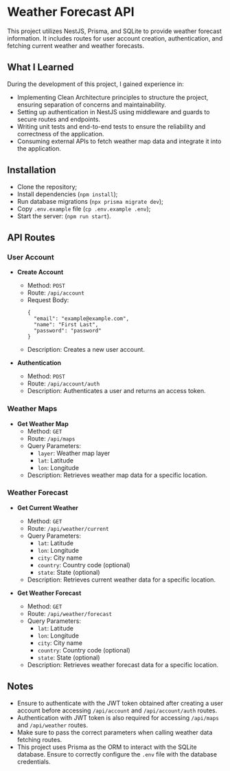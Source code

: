 # Weather Forecast API

This project utilizes NestJS, Prisma, and SQLite to provide weather forecast information. It includes routes for user account creation, authentication, and fetching current weather and weather forecasts.

## What I Learned

During the development of this project, I gained experience in:

- Implementing Clean Architecture principles to structure the project, ensuring separation of concerns and maintainability.
- Setting up authentication in NestJS using middleware and guards to secure routes and endpoints.
- Writing unit tests and end-to-end tests to ensure the reliability and correctness of the application.
- Consuming external APIs to fetch weather map data and integrate it into the application.
  
## Installation

- Clone the repository;
- Install dependencies (`npm install`);
- Run database migrations (`npx prisma migrate dev`);
- Copy `.env.example` file (`cp .env.example .env`);
- Start the server: (`npm run start`).

## API Routes

### User Account

- **Create Account**
  - Method: `POST`
  - Route: `/api/account`
  - Request Body:
    ```
    {
      "email": "example@example.com",
      "name": "First Last",
      "password": "password"
    }
    ```
  - Description: Creates a new user account.

- **Authentication**
  - Method: `POST`
  - Route: `/api/account/auth`
  - Description: Authenticates a user and returns an access token.

### Weather Maps

- **Get Weather Map**
  - Method: `GET`
  - Route: `/api/maps`
  - Query Parameters:
    - `layer`: Weather map layer
    - `lat`: Latitude
    - `lon`: Longitude
  - Description: Retrieves weather map data for a specific location.

### Weather Forecast

- **Get Current Weather**
  - Method: `GET`
  - Route: `/api/weather/current`
  - Query Parameters:
    - `lat`: Latitude
    - `lon`: Longitude
    - `city`: City name
    - `country`: Country code (optional)
    - `state`: State (optional)
  - Description: Retrieves current weather data for a specific location.

- **Get Weather Forecast**
  - Method: `GET`
  - Route: `/api/weather/forecast`
  - Query Parameters:
    - `lat`: Latitude
    - `lon`: Longitude
    - `city`: City name
    - `country`: Country code (optional)
    - `state`: State (optional)
  - Description: Retrieves weather forecast data for a specific location.

## Notes

- Ensure to authenticate with the JWT token obtained after creating a user account before accessing `/api/account` and `/api/account/auth` routes.
- Authentication with JWT token is also required for accessing `/api/maps` and `/api/weather` routes.
- Make sure to pass the correct parameters when calling weather data fetching routes.
- This project uses Prisma as the ORM to interact with the SQLite database. Ensure to correctly configure the `.env` file with the database credentials.
